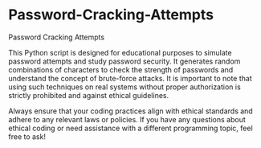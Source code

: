 # Password-Cracking-Attempts
Password Cracking Attempts

This Python script is designed for educational purposes to simulate password attempts and study password security. It generates random combinations of characters to check the strength of passwords and understand the concept of brute-force attacks. It is important to note that using such techniques on real systems without proper authorization is strictly prohibited and against ethical guidelines.

Always ensure that your coding practices align with ethical standards and adhere to any relevant laws or policies. If you have any questions about ethical coding or need assistance with a different programming topic, feel free to ask!
